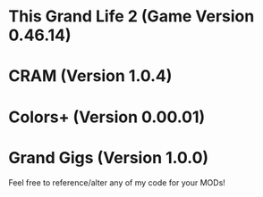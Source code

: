# This Grand Life 2 (Game Version 0.46.14)
# CRAM (Version 1.0.4)
# Colors+ (Version 0.00.01)
# Grand Gigs (Version 1.0.0)

Feel free to reference/alter any of my code for your MODs!
